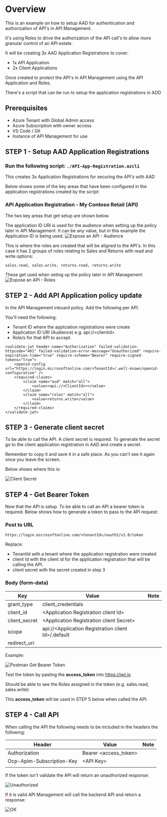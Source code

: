 # Overview

This is an example on how to setup AAD for authentication and authorization of API's in API Management.

It's using Roles to drive the authorization of the API call's to allow more granular control of an API estate.

It will be creating 3x AAD Application Registrations to cover:
- 1x API  Application
- 2x Client Applications

Once created to protect the API's in API Management using the API Application and Roles.


There's a script that can be run to setup the application registrations in ADD 


## Prerequisites  

- Azure Tenant with Global Admin access
- Azure Subscription with owner access
- VS Code / Git
- Instance of API Management for use




## STEP 1 - Setup AAD Application Registrations

### Run the following script: ``` ./API-App-Registration.azcli ```

This creates 3x Application Registrations for securing the API's with AAD  

Below shows some of the key areas that have been configured in the application registrations created by the script:

### API Application Registration - My Contoso Retail (API)

The two key areas that get setup are shown below. 

The application ID URI is used for the audience when setting up the policy later in API Management.  It can be any value, but in this example the Application ID is being used.
![Expose an API - Audience](./images/aud.png)
    
This is where the roles are created that will be aligned to the API's. In this case it has 2 groups of roles relating to Sales and Returns with read and write options:  

    sales.read, sales.write, returns.read, returns.write

These get used when seting up the policy later in API Management
![Expose an API - Roles](./images/api-roles.png)


## STEP 2 - Add API Application policy update

In the API Management inboard policy. Add the following per API.

You'll need the following:

- Tenant ID where the applciation registrations were create
- Application ID URI (Audience) e.g. api://\<clientid\>
- Role/s for that API to accept.


``` 
<validate-jwt header-name="Authorization" failed-validation-httpcode="401" failed-validation-error-message="Unauthorized" require-expiration-time="true" require-scheme="Bearer" require-signed-tokens="true">
    <openid-config url="https://login.microsoftonline.com/<TenantId>/.well-known/openid-configuration" />
    <required-claims>
        <claim name="aud" match="all">
            <value><api://<ClientId>></value>
        </claim>
        <claim name="roles" match="all">
            <value>returns.write</value>
        </claim>
    </required-claims>
</validate-jwt>
```

## STEP 3 - Generate client secret

To be able to call the API. A client secret is required. To generate the secret go to the client application registration in AAD and create a secret.

Remember to copy it and save it in a safe place. As you can't see it again once you leave the screen.

Below shows where this is:

![Client Secret](./images/client%20secret.png)



## STEP 4 - Get Bearer Token

Now that the API is setup. To be able to call an API a bearer token is required. Below shows how to generate a token to pass to the API request:

### Post to URL

    https://login.microsoftonline.com/<tenantId>/oauth2/v2.0/token

Replace:
- TenantId with a tenant where the application registration were created 
- client Id with the client id for the application registration that will be calling the API.
- client secret with the secret created in step 3

### Body (form-data) 
| Key  | Value  | Note|
|---|---|---|
| grant_type | client_credentials  |   |  
|  client_id | \<Application Registration client Id\>   |   |  
| client_secret  | \<Application Registration client Secret\>   |   
| scope  |  api://\<Application Registration client Id\>/.default |   
| redirect_uri  |   |   

Example: 

![Postman Get Bearer Token](./images/get%20bearer%20token.png)

Test the token by pasting the **access_token** into https://jwt.io  

Should be able to see the Roles assigned in the token (e.g. sales.read, sales.write)

This **access_token** will be used in STEP 5 below when called the API.


## STEP 4 - Call API

When calling the API the following needs to be included in the headers the following:

| Header | Value | Note |
| --- | --- | --- |
| Authorization | Bearer \<access_token\> |  |
| Ocp-Apim-Subscription-Key | \<API Key\> |  |
|  |   


If the token isn't validate the API will return an unauthorized response:  

![Unauthorized](./images/unauthorized.png)


If it is valid API Management will call the backend API and return a response:  

![OK](./images/ok%20response.png)





